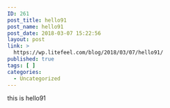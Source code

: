 ```yaml
---
ID: 261
post_title: hello91
post_name: hello91
post_date: 2018-03-07 15:22:56
layout: post
link: >
  https://wp.litefeel.com/blog/2018/03/07/hello91/
published: true
tags: [ ]
categories:
  - Uncategorized
---
```

this is hello91
